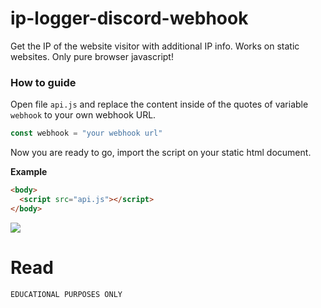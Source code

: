 # ip-logger-discord-webhook
Get the IP of the website visitor with additional IP info. Works on static websites. Only pure browser javascript!

### How to guide
Open file ``api.js`` and replace the content inside of the quotes of variable ``webhook`` to your own webhook URL.<br>
```js
const webhook = "your webhook url"
```
Now you are ready to go, import the script on your static html document.<br>

**Example**
```html
<body>
  <script src="api.js"></script>
</body>
```
<img src="https://media.discordapp.net/attachments/924395312389423144/1039277802572218398/image.png">

# Read
``EDUCATIONAL PURPOSES ONLY``
